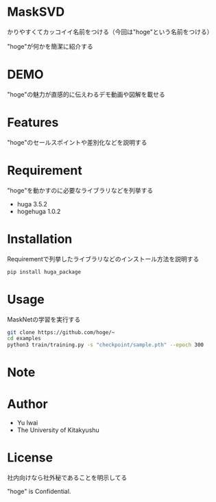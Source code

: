 # MaskSVD

かりやすくてカッコイイ名前をつける（今回は"hoge"という名前をつける）
 
"hoge"が何かを簡潔に紹介する
 
# DEMO
 
"hoge"の魅力が直感的に伝えわるデモ動画や図解を載せる
 
# Features
 
"hoge"のセールスポイントや差別化などを説明する
 
# Requirement
 
"hoge"を動かすのに必要なライブラリなどを列挙する
 
* huga 3.5.2
* hogehuga 1.0.2
 
# Installation
 
Requirementで列挙したライブラリなどのインストール方法を説明する
 
```bash
pip install huga_package
```
 
# Usage
 
MaskNetの学習を実行する
 
```bash
git clone https://github.com/hoge/~
cd examples
python3 train/training.py -s "checkpoint/sample.pth" --epoch 300
```
 
# Note
 

 
# Author
 
* Yu Iwai
* The University of Kitakyushu
 
# License

 
社内向けなら社外秘であることを明示してる
 
"hoge" is Confidential.
